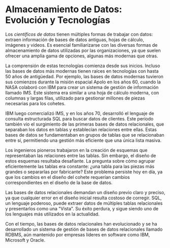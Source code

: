 # Almacenamiento de Datos: Evolución y Tecnologías

Los *científicos de datos* tienen múltiples formas de trabajar con datos: extraen información de bases de datos antiguas, hojas de cálculo, imágenes y videos. Es esencial familiarizarse con las diversas formas de almacenamiento de datos utilizadas por las organizaciones, ya que suelen ofrecer una amplia gama de opciones, algunas más modernas que otras.

La comprensión de estas tecnologías comienza desde sus inicios. Incluso las bases de datos más modernas tienen raíces en tecnologías con hasta 50 años de antigüedad. Por ejemplo, las bases de datos modernas tuvieron sus comienzos durante la misión espacial Apolo en los años 60, cuando la NASA colaboró con IBM para crear un sistema de gestión de información llamado IMS. Este sistema era similar a una hoja de cálculo moderna, con columnas y largas filas, utilizado para gestionar millones de piezas necesarias para los cohetes.

IBM luego comercializó IMS, y en los años 70, desarrolló el lenguaje de consulta estructurada SQL para buscar datos de clientes. Este período también vio el surgimiento de las primeras bases de datos relacionales, que separaban los datos en tablas y establecían relaciones entre ellas. Estas bases de datos se fundamentaban en grupos de tablas que se relacionaban entre sí, permitiendo una gestión más eficiente que una única lista masiva.

Los ingenieros pioneros trabajaron en la creación de esquemas que representaban las relaciones entre las tablas. Sin embargo, el diseño de estos esquemas resultaba desafiante. La pregunta sobre cómo agrupar eficientemente las tablas era constante: ¿una tabla para las piezas más grandes o separarlas por fabricante? Este problema persiste hoy en día, ya que los cambios en el diseño del cohete requerían cambios correspondientes en el diseño de la base de datos.

Las bases de datos relacionales demandan un diseño previo claro y preciso, ya que cualquier error en el diseño inicial resulta costoso de corregir. SQL, un lenguaje poderoso, puede extraer datos de múltiples tablas relacionales y presentarlos como una "Vista". Su éxito perdura, y sigue siendo uno de los lenguajes más utilizados en la actualidad.

Con el tiempo, las bases de datos relacionales han evolucionado y se ha desarrollado un sistema de gestión de bases de datos relacionales llamado RDBMS, aún mantenido por empresas líderes en software como IBM, Microsoft y Oracle.
